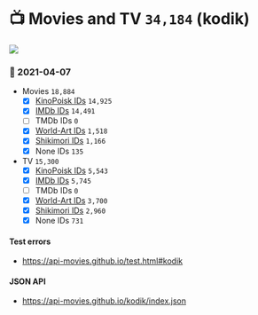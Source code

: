 # :tv: Movies and TV `34,184` (kodik)

<a href="https://API-Movies.github.io"><img src="https://API-Movies.github.io/banner.png?cache"></a>

### :date: 2021-04-07
- Movies `18,884`
  - [x] <a href="https://API-Movies.github.io/kodik/movie_kinopoisk_ids.json">KinoPoisk IDs</a> `14,925`
  - [x] <a href="https://API-Movies.github.io/kodik/movie_imdb_ids.json">IMDb IDs</a> `14,491`
  - [ ] TMDb IDs `0`
  - [x] <a href="https://API-Movies.github.io/kodik/movie_world_art_ids.json">World-Art IDs</a> `1,518`
  - [x] <a href="https://API-Movies.github.io/kodik/movie_shikimori_ids.json">Shikimori IDs</a> `1,166`
  - [x] None IDs `135`
- TV `15,300`
  - [x] <a href="https://API-Movies.github.io/kodik/tv_kinopoisk_ids.json">KinoPoisk IDs</a> `5,543`
  - [x] <a href="https://API-Movies.github.io/kodik/tv_imdb_ids.json">IMDb IDs</a> `5,745`
  - [ ] TMDb IDs `0`
  - [x] <a href="https://API-Movies.github.io/kodik/tv_world_art_ids.json">World-Art IDs</a> `3,700`
  - [x] <a href="https://API-Movies.github.io/kodik/tv_shikimori_ids.json">Shikimori IDs</a> `2,960`
  - [x] None IDs `731`
#### Test errors
- <a href='https://api-movies.github.io/test.html#kodik'>https://api-movies.github.io/test.html#kodik</a>
#### JSON API
- <a href='https://api-movies.github.io/kodik/index.json'>https://api-movies.github.io/kodik/index.json</a>
